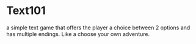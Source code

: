 # Text101
 a simple text game that offers the player a choice between 2 options and has multiple endings. Like a choose your own adventure.
